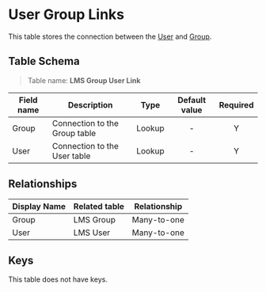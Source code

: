 # User Group Links

This table stores the connection between the [User](TableUsers.md)
and [Group](TableGroups.md).

## Table Schema

> Table name: **LMS Group User Link**

| Field name | Description                   | Type   | Default value | Required |
|------------|-------------------------------|--------|:-------------:|:--------:|
| Group      | Connection to the Group table | Lookup |       -       |    Y     |
| User       | Connection to the User table  | Lookup |       -       |    Y     |

## Relationships

| Display Name | Related table | Relationship |
|--------------|---------------|--------------|
| Group        | LMS Group     | Many-to-one  |
| User         | LMS User      | Many-to-one  |

## Keys

This table does not have keys.
